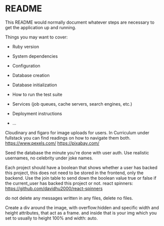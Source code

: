 # README

This README would normally document whatever steps are necessary to get the
application up and running.

Things you may want to cover:

* Ruby version

* System dependencies

* Configuration

* Database creation

* Database initialization

* How to run the test suite

* Services (job queues, cache servers, search engines, etc.)

* Deployment instructions

* ...


Cloudinary and figaro for image uploads for users. In Curriculum under fullstack you can find readings on how to navigate them both. https://www.pexels.com/
https://pixabay.com/

Seed the database the minute you're done with user auth.
Use realistic usernames, no celebrity under joke names.

Each project should have a boolean that shows whether a user has backed this project, this does not need to be stored in the frontend, only the backend. Use the join table to send down the boolean value true or false if the current_user has backed this project or not.
react spinners: https://github.com/davidhu2000/react-spinners

do not delete any messages written in any files, delete no files.

Create a div around the image, with overflow:hidden and specific width and height attributes, that act as a frame. and inside that is your img which you set to usually to height 100% and width: auto.
